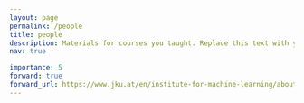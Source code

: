 ```yaml
---
layout: page
permalink: /people
title: people
description: Materials for courses you taught. Replace this text with your description.
nav: true

importance: 5
forward: true
forward_url: https://www.jku.at/en/institute-for-machine-learning/about-us/team/
---
```

